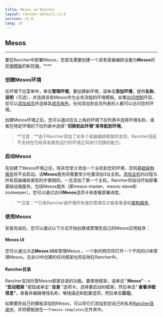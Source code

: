 ```yaml
---
title: Mesos in Rancher
layout: rancher-default-v1.6
version: v1.6
lang: zh
---
```


## Mesos
---

要在Rancher中部署Mesos，您首先需要创建一个具有容器编排设置为**Mesos**的[环境模板]({{site.baseurl}}/rancher/{{page.version}}/{{page.lang}}/cnvironmcnts/#what-is-an-cnvironmcnt-template)的新[环境]({{site.baseurl}}/rancher/{{page.version}}/{{page.lang}}//environmcnts)。****

### 创建Mesos环境

在环境下拉菜单中，单击**管理环境**。要创建新环境，请单击**添加环境**，提供**名称**，**说明**（可选），并选择具有Mesos作为业务流程的环境模板。如果[访问控制]({{site.baseurl}}/rancher/{{page.version}}/{{page.lang}}/configuration/access-control)开启，您可以[添加成员]({{site.baseurl}}/rancher/{{page.version}}/{{page.lang}}//environmcnts/#editing-members)并选择其[成员角色]({{site.baseurl}}/rancher/{{page.version}}/{{page.lang}}//environmcnts/#membership-roles)。任何添加到会员列表的人都可以访问您的环境。

创建Mesos环境之后，您可以通过在左上角的环境下拉列表中选择环境名称，或者在特定环境的下拉列表中选择“ **切换到此环境”**来导航**到环境**。

> **注意：**由于Rancher添加了对多个容器编排框架的支持，Rancher目前不支持在已经具有服务运行的环境之间进行切换的能力。

### 启动Mesos

在创建了Mesos环境之后，除非您至少添加一个主机到您的环境，否则[基础架构服务]({{site.baseurl}}/rancher/{{page.version}}/{{page.lang}}/rancher-services)将不会启动。该**Mesos**服务将需要至少吃要添加3台主机。[添加主机]({{site.baseurl}}/rancher/{{page.version}}/{{page.lang}}//hosts)的过程与所有容器编排类型的步骤相同。一旦添加了第一个主机，Rancher将自动开始部署基础设施服务，包括Mesos服务（即mesos-master，mesos-slave和zookeeper）。您可以通过访问**Mesos**选项卡来查看部署进度。

> **注意：**只有Rancher或环境所有者的管理员才能查看基础[架构服务]({{site.baseurl}}/rancher/{{page.version}}/{{page.lang}}/rancher-services)。

### 使用Mesos

安装完成后，您可以通过以下方式开始创建或管理您自己的Mesos应用程序：

#### Mesos UI

您可以通过点击**Mesos UI**来管理Mesos 。一个新的网页将打开一个不同的UI来管理Mesos。在此UI中创建的任何框架也将反映在Rancher中。

#### Rancher目录

Rancher支持托管Mesos框架目录的功能。要使用框架，请单击“ **Mesos”** - > **“启动框架** ”按钮或单击“ **目录** ”选项卡。选择要启动的框架，然后单击“ **查看详细信息”**。查看并编辑堆栈名称，堆栈描述和配置选项，然后单击**启动**。

如果要将自己的模板添加到Mesos，可以将它们添加到您自己的私有[Rancher目录中]({{site.baseurl}}/rancher/{{page.version}}/{{page.lang}}//catalog)，并将模板放在一个`mesos-templates`文件夹中。
